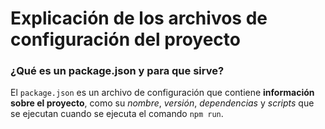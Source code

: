 <h1 aling="center"> Explicación de los archivos de configuración del proyecto </h1>

<h3 aling="center"> ¿Qué es un package.json y para que sirve? </h3>

<p>
El <code>package.json</code> es un archivo de configuración que contiene <b>información sobre el proyecto</b>, como su <i>nombre</i>, <i>versión</i>, <i>dependencias</i> y <i>scripts</i> que se ejecutan cuando se ejecuta el comando <code>npm run</code>.
</p>


